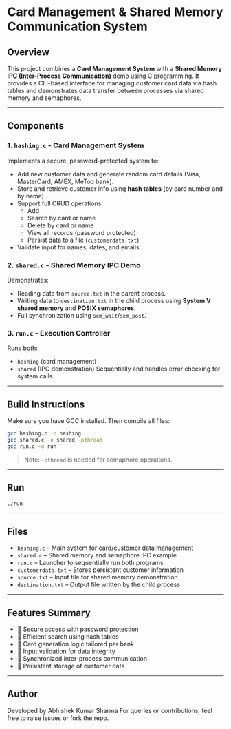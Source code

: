 # Card Management & Shared Memory Communication System

## Overview

This project combines a **Card Management System** with a **Shared Memory IPC (Inter-Process Communication)** demo using C programming. It provides a CLI-based interface for managing customer card data via hash tables and demonstrates data transfer between processes via shared memory and semaphores.

---

## Components

### 1. `hashing.c` - Card Management System

Implements a secure, password-protected system to:
- Add new customer data and generate random card details (Visa, MasterCard, AMEX, MeToo bank).
- Store and retrieve customer info using **hash tables** (by card number and by name).
- Support full CRUD operations:
  - Add
  - Search by card or name
  - Delete by card or name
  - View all records (password protected)
  - Persist data to a file (`customerdata.txt`)
- Validate input for names, dates, and emails.

### 2. `shared.c` - Shared Memory IPC Demo

Demonstrates:
- Reading data from `source.txt` in the parent process.
- Writing data to `destination.txt` in the child process using **System V shared memory** and **POSIX semaphores**.
- Full synchronization using `sem_wait`/`sem_post`.

### 3. `run.c` - Execution Controller

Runs both:
- `hashing` (card management)
- `shared` (IPC demonstration)
Sequentially and handles error checking for system calls.

---

## Build Instructions

Make sure you have GCC installed. Then compile all files:

```bash
gcc hashing.c -o hashing
gcc shared.c -o shared -pthread
gcc run.c -o run
```

> Note: `-pthread` is needed for semaphore operations.

---

## Run

```bash
./run
```

---

## Files

- `hashing.c` – Main system for card/customer data management
- `shared.c` – Shared memory and semaphore IPC example
- `run.c` – Launcher to sequentially run both programs
- `customerdata.txt` – Stores persistent customer information
- `source.txt` – Input file for shared memory demonstration
- `destination.txt` – Output file written by the child process

---

## Features Summary

- 🔐 Secure access with password protection
- 🧠 Efficient search using hash tables
- 📇 Card generation logic tailored per bank
- 🧪 Input validation for data integrity
- 🧵 Synchronized inter-process communication
- 💾 Persistent storage of customer data

---

## Author

Developed by Abhishek Kumar Sharma 
For queries or contributions, feel free to raise issues or fork the repo.
